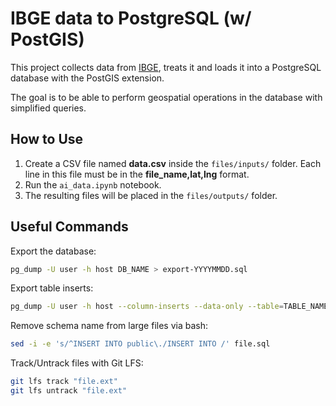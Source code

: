 # IBGE data to PostgreSQL (w/ PostGIS)

This project collects data from [IBGE](https://www.ibge.gov.br/), treats it and loads it into a PostgreSQL database with the PostGIS extension.

The goal is to be able to perform geospatial operations in the database with simplified queries.

## How to Use

1. Create a CSV file named **data.csv** inside the `files/inputs/` folder. Each line in this file must be in the **file_name,lat,lng** format.
2. Run the `ai_data.ipynb` notebook.
3. The resulting files will be placed in the `files/outputs/` folder.

## Useful Commands

Export the database:

```sh
pg_dump -U user -h host DB_NAME > export-YYYYMMDD.sql
```

Export table inserts:

```sh
pg_dump -U user -h host --column-inserts --data-only --table=TABLE_NAME DB_NAME > path/to/file.sql 
```

Remove schema name from large files via bash:

```sh
sed -i -e 's/^INSERT INTO public\./INSERT INTO /' file.sql
```

Track/Untrack files with Git LFS:

```sh
git lfs track "file.ext"
git lfs untrack "file.ext"
```

